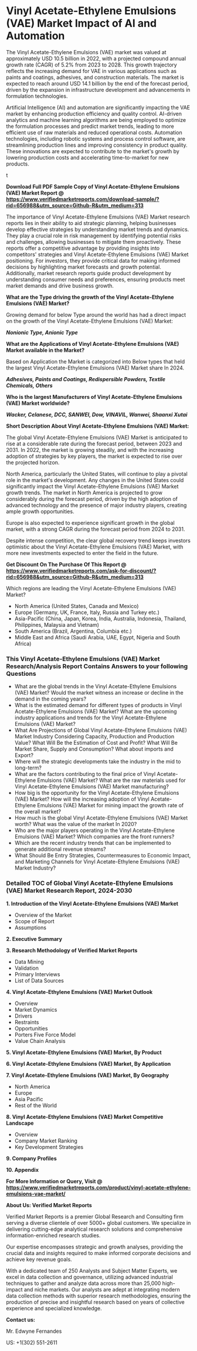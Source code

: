 <meta name="title" content="Global Vinyl Acetate-Ethylene Emulsions (VAE) Market Impact of AI and Automation"><meta name="description" content="The Vinyl Acetate-Ethylene Emulsions (VAE) market was valued at approximately USD 10.5 billion in 2022, with a projected compound annual growth rate (CAGR) of 5.2% fro"><meta name="title" content="Vinyl Acetate-Ethylene Emulsions (VAE) Market Size, Share, Scope, Trends, Growth, Opportunities, Analysis, Forecast"><h1>Vinyl Acetate-Ethylene Emulsions (VAE) Market Impact of AI and Automation</h1><p>The Vinyl Acetate-Ethylene Emulsions (VAE) market was valued at approximately USD 10.5 billion in 2022, with a projected compound annual growth rate (CAGR) of 5.2% from 2023 to 2028. This growth trajectory reflects the increasing demand for VAE in various applications such as paints and coatings, adhesives, and construction materials. The market is expected to reach around USD 14.1 billion by the end of the forecast period, driven by the expansion in infrastructure development and advancements in formulation technologies.</p><p>Artificial Intelligence (AI) and automation are significantly impacting the VAE market by enhancing production efficiency and quality control. AI-driven analytics and machine learning algorithms are being employed to optimize the formulation processes and predict market trends, leading to more efficient use of raw materials and reduced operational costs. Automation technologies, including robotic systems and process control software, are streamlining production lines and improving consistency in product quality. These innovations are expected to contribute to the market's growth by lowering production costs and accelerating time-to-market for new products.</p>t</p><p id="" class=""><strong>Download Full PDF Sample Copy of Vinyl Acetate-Ethylene Emulsions (VAE) Market Report @ <a href="https://www.verifiedmarketreports.com/download-sample/?rid=656988&utm_source=Github-R&utm_medium=313" target="_blank">https://www.verifiedmarketreports.com/download-sample/?rid=656988&utm_source=Github-R&utm_medium=313</a></strong></p><p>The importance of&nbsp;Vinyl Acetate-Ethylene Emulsions (VAE) Market research reports lies in their ability to aid strategic planning, helping businesses develop effective strategies by understanding market trends and dynamics. They play a crucial role in risk management by identifying potential risks and challenges, allowing businesses to mitigate them proactively. These reports offer a competitive advantage by providing insights into competitors' strategies and Vinyl Acetate-Ethylene Emulsions (VAE) Market positioning. For investors, they provide critical data for making informed decisions by highlighting market forecasts and growth potential. Additionally, market research reports guide product development by understanding consumer needs and preferences, ensuring products meet market demands and drive business growth.</p><p><strong>What are the&nbsp;Type driving the growth of the Vinyl Acetate-Ethylene Emulsions (VAE) Market?</strong></p><p id="" class="">Growing demand for below Type around the world has had a direct impact on the growth of the Vinyl Acetate-Ethylene Emulsions (VAE) Market:</p><em><strong> Nonionic Type, Anionic Type</strong></em></p><strong>What are the&nbsp;Applications&nbsp;of Vinyl Acetate-Ethylene Emulsions (VAE) Market available in the Market?</strong></p><p id="" class="">Based on Application the Market is categorized into Below types that held the largest Vinyl Acetate-Ethylene Emulsions (VAE) Market share In 2024.</p><em><strong> Adhesives, Paints and Coatings, Redispersible Powders, Textile Chemicals, Others</strong></em></p><strong>Who is the largest Manufacturers of Vinyl Acetate-Ethylene Emulsions (VAE) Market worldwide?</strong></p><p><em><strong> Wacker, Celanese, DCC, SANWEI, Dow, VINAVIL, Wanwei, Shaanxi Xutai</strong></em></p><p id="" class=""><strong>Short Description About Vinyl Acetate-Ethylene Emulsions (VAE) Market:</strong></p><p>The global Vinyl Acetate-Ethylene Emulsions (VAE) Market is anticipated to rise at a considerable rate during the forecast period, between 2023 and 2031. In 2022, the market is growing steadily, and with the increasing adoption of strategies by key players, the market is expected to rise over the projected horizon.</p><p>North America, particularly the United States, will continue to play a pivotal role in the market's development. Any changes in the United States could significantly impact the Vinyl Acetate-Ethylene Emulsions (VAE) Market growth trends. The market in North America is projected to grow considerably during the forecast period, driven by the high adoption of advanced technology and the presence of major industry players, creating ample growth opportunities.</p><p>Europe is also expected to experience significant growth in the global market, with a strong CAGR during the forecast period from 2024 to 2031.</p><p>Despite intense competition, the clear global recovery trend keeps investors optimistic about the Vinyl Acetate-Ethylene Emulsions (VAE) Market, with more new investments expected to enter the field in the future.</p><p id="" class=""><strong>Get Discount On The Purchase Of This Report @ <a href="https://www.verifiedmarketreports.com/ask-for-discount/?rid=656988&utm_source=Github-R&utm_medium=313" target="_blank">https://www.verifiedmarketreports.com/ask-for-discount/?rid=656988&utm_source=Github-R&utm_medium=313</a></strong></p>Which regions are leading the Vinyl Acetate-Ethylene Emulsions (VAE) Market?</p><ul><li>North America (United States, Canada and Mexico)</li><li>Europe (Germany, UK, France, Italy, Russia and Turkey etc.)</li><li>Asia-Pacific (China, Japan, Korea, India, Australia, Indonesia, Thailand, Philippines, Malaysia and Vietnam)</li><li>South America (Brazil, Argentina, Columbia etc.)</li><li>Middle East and Africa (Saudi Arabia, UAE, Egypt, Nigeria and South Africa)</li></ul><h3 id="" class="">This Vinyl Acetate-Ethylene Emulsions (VAE) Market Research/Analysis Report Contains Answers to your following Questions</h3><ul><li>What are the global trends in the Vinyl Acetate-Ethylene Emulsions (VAE) Market? Would the market witness an increase or decline in the demand in the coming years?</li><li>What is the estimated demand for different types of products in Vinyl Acetate-Ethylene Emulsions (VAE) Market? What are the upcoming industry applications and trends for the Vinyl Acetate-Ethylene Emulsions (VAE) Market?</li><li>What Are Projections of Global Vinyl Acetate-Ethylene Emulsions (VAE) Market Industry Considering Capacity, Production and Production Value? What Will Be the Estimation of Cost and Profit? What Will Be Market Share, Supply and Consumption? What about imports and Export?</li><li>Where will the strategic developments take the industry in the mid to long-term?</li><li>What are the factors contributing to the final price of Vinyl Acetate-Ethylene Emulsions (VAE) Market? What are the raw materials used for Vinyl Acetate-Ethylene Emulsions (VAE) Market manufacturing?</li><li>How big is the opportunity for the Vinyl Acetate-Ethylene Emulsions (VAE) Market? How will the increasing adoption of Vinyl Acetate-Ethylene Emulsions (VAE) Market for mining impact the growth rate of the overall market?</li><li>How much is the global Vinyl Acetate-Ethylene Emulsions (VAE) Market worth? What was the value of the market In 2020?</li><li>Who are the major players operating in the Vinyl Acetate-Ethylene Emulsions (VAE) Market? Which companies are the front runners?</li><li>Which are the recent industry trends that can be implemented to generate additional revenue streams?</li><li>What Should Be Entry Strategies, Countermeasures to Economic Impact, and Marketing Channels for Vinyl Acetate-Ethylene Emulsions (VAE) Market Industry?</li></ul><h3 id="" class="">Detailed TOC of Global Vinyl Acetate-Ethylene Emulsions (VAE) Market Research Report, 2024-2030</h3><p id="" class=""><strong>1. Introduction of the Vinyl Acetate-Ethylene Emulsions (VAE) Market</strong></p><ul><li>Overview of the Market</li><li>Scope of Report</li><li>Assumptions</li></ul><p id="" class=""><strong>2. Executive Summary</strong></p><p id="" class=""><strong>3. Research Methodology of Verified Market Reports</strong></p><ul><li>Data Mining</li><li>Validation</li><li>Primary Interviews</li><li>List of Data Sources</li></ul><p id="" class=""><strong>4. Vinyl Acetate-Ethylene Emulsions (VAE) Market Outlook</strong></p><ul><li>Overview</li><li>Market Dynamics</li><li>Drivers</li><li>Restraints</li><li>Opportunities</li><li>Porters Five Force Model</li><li>Value Chain Analysis</li></ul><p id="" class=""><strong>5. Vinyl Acetate-Ethylene Emulsions (VAE) Market, By Product</strong></p><p id="" class=""><strong>6. Vinyl Acetate-Ethylene Emulsions (VAE) Market, By Application</strong></p><p id="" class=""><strong>7. Vinyl Acetate-Ethylene Emulsions (VAE) Market, By Geography</strong></p><ul><li>North America</li><li>Europe</li><li>Asia Pacific</li><li>Rest of the World</li></ul><p id="" class=""><strong>8. Vinyl Acetate-Ethylene Emulsions (VAE) Market Competitive Landscape</strong></p><ul><li>Overview</li><li>Company Market Ranking</li><li>Key Development Strategies</li></ul><p id="" class=""><strong>9. Company Profiles</strong></p><p id="" class=""><strong>10. Appendix</strong></p><p id="" class=""><strong>For More Information or Query, Visit @ <a href="https://www.verifiedmarketreports.com/product/vinyl-acetate-ethylene-emulsions-vae-market/" target="_blank">https://www.verifiedmarketreports.com/product/vinyl-acetate-ethylene-emulsions-vae-market/</a></strong></p><p id="" class=""><strong>About Us: Verified Market Reports</strong></p><p id="" class="">Verified Market Reports is a premier Global Research and Consulting firm serving a diverse clientele of over 5000+ global customers. We specialize in delivering cutting-edge analytical research solutions and comprehensive information-enriched research studies.</p><p id="" class="">Our expertise encompasses strategic and growth analyses, providing the crucial data and insights required to make informed corporate decisions and achieve key revenue goals.</p><p id="" class="">With a dedicated team of 250 Analysts and Subject Matter Experts, we excel in data collection and governance, utilizing advanced industrial techniques to gather and analyze data across more than 25,000 high-impact and niche markets. Our analysts are adept at integrating modern data collection methods with superior research methodologies, ensuring the production of precise and insightful research based on years of collective experience and specialized knowledge.</p><p id="" class=""><strong>Contact us:</strong></p><p id="" class="">Mr. Edwyne Fernandes</p><p id="" class="">US: +1(302) 551-2611</p>
